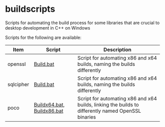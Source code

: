 # buildscripts
Scripts for automating the build process for some libraries that are crucial to desktop development in C++ on Windows

Scripts for the following are available:

Item           | Script      | Description
-------------- | ----------- | -----------------------------------------------------------------------
openssl        | [Build.bat](https://github.com/alecmus/buildscripts/blob/master/openssl/scripts/Build.bat)   | Script for automating x86 and x64 builds, naming the builds differently
sqlcipher      | [Build.bat](https://github.com/alecmus/buildscripts/blob/master/sqlcipher/scripts/Build.bat)   | Script for automating x86 and x64 builds, naming the builds differently
poco           | [Buildx64.bat](https://github.com/alecmus/buildscripts/blob/master/poco/scripts/Buildx64.bat), [Buildx86.bat](https://github.com/alecmus/buildscripts/blob/master/poco/scripts/Buildx86.bat)   | Script for automating x86 and x64 builds, linking the builds to differently named OpenSSL binaries
